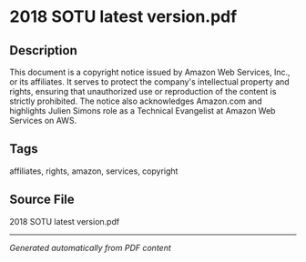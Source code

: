 # 2018 SOTU latest version.pdf

## Description
This document is a copyright notice issued by Amazon Web Services, Inc., or its affiliates. It serves to protect the company's intellectual property and rights, ensuring that unauthorized use or reproduction of the content is strictly prohibited. The notice also acknowledges Amazon.com and highlights Julien Simons role as a Technical Evangelist at Amazon Web Services on AWS.
## Tags
affiliates, rights, amazon, services, copyright

## Source File
2018 SOTU latest version.pdf

---
*Generated automatically from PDF content*
